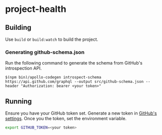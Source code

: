 # project-health

## Building
Use `build` or `build:watch` to build the project.

### Generating github-schema.json
Run the following command to generate the schema from GitHub's introspection API.
```
$(npm bin)/apollo-codegen introspect-schema https://api.github.com/graphql --output src/github-schema.json --header "Authorization: bearer <your token>"
```

## Running
Ensure you have your GitHub token set. Generate a new token in [GitHub's settings](https://github.com/settings/tokens). Once you the token, set the environment variable.
```bash
export GITHUB_TOKEN=<your token>
```
